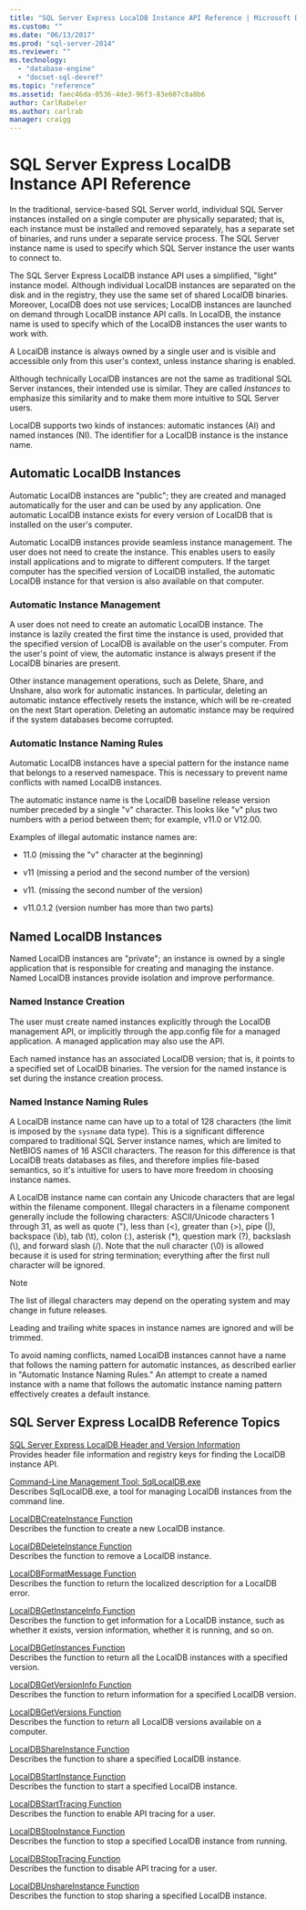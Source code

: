 ```yaml
---
title: "SQL Server Express LocalDB Instance API Reference | Microsoft Docs"
ms.custom: ""
ms.date: "06/13/2017"
ms.prod: "sql-server-2014"
ms.reviewer: ""
ms.technology: 
  - "database-engine"
  - "docset-sql-devref"
ms.topic: "reference"
ms.assetid: faec46da-0536-4de3-96f3-83e607c8a8b6
author: CarlRabeler
ms.author: carlrab
manager: craigg
---
```

# SQL Server Express LocalDB Instance API Reference
  In the traditional, service-based SQL Server world, individual SQL Server instances installed on a single computer are physically separated; that is, each instance must be installed and removed separately, has a separate set of binaries, and runs under a separate service process. The SQL Server instance name is used to specify which SQL Server instance the user wants to connect to.  
  
 The SQL Server Express LocalDB instance API uses a simplified, "light" instance model. Although individual LocalDB instances are separated on the disk and in the registry, they use the same set of shared LocalDB binaries. Moreover, LocalDB does not use services; LocalDB instances are launched on demand through LocalDB instance API calls. In LocalDB, the instance name is used to specify which of the LocalDB instances the user wants to work with.  
  
 A LocalDB instance is always owned by a single user and is visible and accessible only from this user's context, unless instance sharing is enabled.  
  
 Although technically LocalDB instances are not the same as traditional SQL Server instances, their intended use is similar. They are called *instances* to emphasize this similarity and to make them more intuitive to SQL Server users.  
  
 LocalDB supports two kinds of instances: automatic instances (AI) and named instances (NI). The identifier for a LocalDB instance is the instance name.  
  
## Automatic LocalDB Instances  
 Automatic LocalDB instances are "public"; they are created and managed automatically for the user and can be used by any application. One automatic LocalDB instance exists for every version of LocalDB that is installed on the user's computer.  
  
 Automatic LocalDB instances provide seamless instance management. The user does not need to create the instance. This enables users to easily install applications and to migrate to different computers. If the target computer has the specified version of LocalDB installed, the automatic LocalDB instance for that version is also available on that computer.  
  
### Automatic Instance Management  
 A user does not need to create an automatic LocalDB instance. The instance is lazily created the first time the instance is used, provided that the specified version of LocalDB is available on the user's computer. From the user's point of view, the automatic instance is always present if the LocalDB binaries are present.  
  
 Other instance management operations, such as Delete, Share, and Unshare, also work for automatic instances. In particular, deleting an automatic instance effectively resets the instance, which will be re-created on the next Start operation. Deleting an automatic instance may be required if the system databases become corrupted.  
  
### Automatic Instance Naming Rules  
 Automatic LocalDB instances have a special pattern for the instance name that belongs to a reserved namespace. This is necessary to prevent name conflicts with named LocalDB instances.  
  
 The automatic instance name is the LocalDB baseline release version number preceded by a single "v" character. This looks like "v" plus two numbers with a period between them; for example, v11.0 or V12.00.  
  
 Examples of illegal automatic instance names are:  
  
-   11.0 (missing the "v" character at the beginning)  
  
-   v11 (missing a period and the second number of the version)  
  
-   v11. (missing the second number of the version)  
  
-   v11.0.1.2 (version number has more than two parts)  
  
## Named LocalDB Instances  
 Named LocalDB instances are "private"; an instance is owned by a single application that is responsible for creating and managing the instance. Named LocalDB instances provide isolation and improve performance.  
  
### Named Instance Creation  
 The user must create named instances explicitly through the LocalDB management API, or implicitly through the app.config file for a managed application. A managed application may also use the API.  
  
 Each named instance has an associated LocalDB version; that is, it points to a specified set of LocalDB binaries. The version for the named instance is set during the instance creation process.  
  
### Named Instance Naming Rules  
 A LocalDB instance name can have up to a total of 128 characters (the limit is imposed by the `sysname` data type). This is a significant difference compared to traditional SQL Server instance names, which are limited to NetBIOS names of 16 ASCII characters. The reason for this difference is that LocalDB treats databases as files, and therefore implies file-based semantics, so it's intuitive for users to have more freedom in choosing instance names.  
  
 A LocalDB instance name can contain any Unicode characters that are legal within the filename component. Illegal characters in a filename component generally include the following characters: ASCII/Unicode characters 1 through 31, as well as quote ("), less than (\<), greater than (>), pipe (|), backspace (\b), tab (\t), colon (:), asterisk (*), question mark (?), backslash (\\), and forward slash (/). Note that the null character (\0) is allowed because it is used for string termination; everything after the first null character will be ignored.  
  
> [!NOTE]  
>  The list of illegal characters may depend on the operating system and may change in future releases.  
  
 Leading and trailing white spaces in instance names are ignored and will be trimmed.  
  
 To avoid naming conflicts, named LocalDB instances cannot have a name that follows the naming pattern for automatic instances, as described earlier in "Automatic Instance Naming Rules." An attempt to create a named instance with a name that follows the automatic instance naming pattern effectively creates a default instance.  
  
## SQL Server Express LocalDB Reference Topics  
 [SQL Server Express LocalDB Header and Version Information](sql-server-express-localdb-header-and-version-information.md)  
 Provides header file information and registry keys for finding the LocalDB instance API.  
  
 [Command-Line Management Tool: SqlLocalDB.exe](command-line-management-tool-sqllocaldb-exe.md)  
 Describes SqlLocalDB.exe, a tool for managing LocalDB instances from the command line.  
  
 [LocalDBCreateInstance Function](localdbcreateinstance-function.md)  
 Describes the function to create a new LocalDB instance.  
  
 [LocalDBDeleteInstance Function](localdbdeleteinstance-function.md)  
 Describes the function to remove a LocalDB instance.  
  
 [LocalDBFormatMessage Function](localdbformatmessage-function.md)  
 Describes the function to return the localized description for a LocalDB error.  
  
 [LocalDBGetInstanceInfo Function](localdbgetinstanceinfo-function.md)  
 Describes the function to get information for a LocalDB instance, such as whether it exists, version information, whether it is running, and so on.  
  
 [LocalDBGetInstances Function](localdbgetinstances-function.md)  
 Describes the function to return all the LocalDB instances with a specified version.  
  
 [LocalDBGetVersionInfo Function](localdbgetversioninfo-function.md)  
 Describes the function to return information for a specified LocalDB version.  
  
 [LocalDBGetVersions Function](localdbgetversions-function.md)  
 Describes the function to return all LocalDB versions available on a computer.  
  
 [LocalDBShareInstance Function](localdbshareinstance-function.md)  
 Describes the function to share a specified LocalDB instance.  
  
 [LocalDBStartInstance Function](localdbstartinstance-function.md)  
 Describes the function to start a specified LocalDB instance.  
  
 [LocalDBStartTracing Function](localdbstarttracing-function.md)  
 Describes the function to enable API tracing for a user.  
  
 [LocalDBStopInstance Function](localdbstopinstance-function.md)  
 Describes the function to stop a specified LocalDB instance from running.  
  
 [LocalDBStopTracing Function](localdbstoptracing-function.md)  
 Describes the function to disable API tracing for a user.  
  
 [LocalDBUnshareInstance Function](localdbunshareinstance-function.md)  
 Describes the function to stop sharing a specified LocalDB instance.  
  
  
